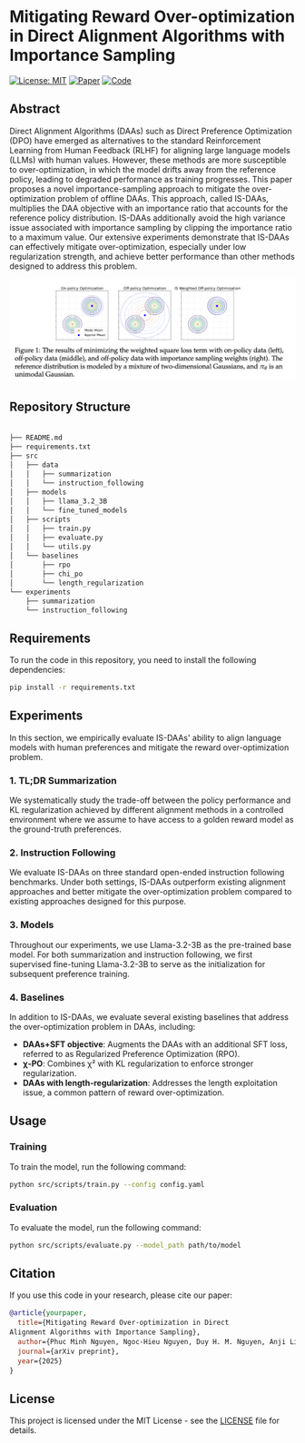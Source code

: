 # Mitigating Reward Over-optimization in Direct Alignment Algorithms with Importance Sampling
[![License: MIT](https://img.shields.io/badge/License-MIT-yellow.svg)](LICENSE)
[![Paper](https://img.shields.io/badge/arXiv-Paper-red)](https://arxiv.org/abs/2502.03029)
[![Code](https://img.shields.io/badge/Code-PyTorch-green)](#)

## Abstract

Direct Alignment Algorithms (DAAs) such as Direct Preference Optimization (DPO) have emerged as alternatives to the standard Reinforcement Learning from Human Feedback (RLHF) for aligning large language models (LLMs) with human values. However, these methods are more susceptible to over-optimization, in which the model drifts away from the reference policy, leading to degraded performance as training progresses. This paper proposes a novel importance-sampling approach to mitigate the over-optimization problem of offline DAAs. This approach, called IS-DAAs, multiplies the DAA objective with an importance ratio that accounts for the reference policy distribution. IS-DAAs additionally avoid the high variance issue associated with importance sampling by clipping the importance ratio to a maximum value. Our extensive experiments demonstrate that IS-DAAs can effectively mitigate over-optimization, especially under low regularization strength, and achieve better performance than other methods designed to address this problem.

![Overview](figures/fig_1.png)

## Repository Structure

```

├── README.md
├── requirements.txt
├── src
│   ├── data
│   │   ├── summarization
│   │   └── instruction_following
│   ├── models
│   │   ├── llama_3.2_3B
│   │   └── fine_tuned_models
│   ├── scripts
│   │   ├── train.py
│   │   ├── evaluate.py
│   │   └── utils.py
│   └── baselines
│       ├── rpo
│       ├── chi_po
│       └── length_regularization
└── experiments
    ├── summarization
    └── instruction_following
```

## Requirements

To run the code in this repository, you need to install the following dependencies:

```bash
pip install -r requirements.txt
```

## Experiments

In this section, we empirically evaluate IS-DAAs' ability to align language models with human preferences and mitigate the reward over-optimization problem.

### 1. TL;DR Summarization

We systematically study the trade-off between the policy performance and KL regularization achieved by different alignment methods in a controlled environment where we assume to have access to a golden reward model as the ground-truth preferences.

### 2. Instruction Following

We evaluate IS-DAAs on three standard open-ended instruction following benchmarks. Under both settings, IS-DAAs outperform existing alignment approaches and better mitigate the over-optimization problem compared to existing approaches designed for this purpose.

### 3. Models
  
Throughout our experiments, we use Llama-3.2-3B as the pre-trained base model. For both summarization and instruction following, we first supervised fine-tuning Llama-3.2-3B to serve as the initialization for subsequent preference training.

### 4. Baselines

In addition to IS-DAAs, we evaluate several existing baselines that address the over-optimization problem in DAAs, including:

- **DAAs+SFT objective**: Augments the DAAs with an additional SFT loss, referred to as Regularized Preference Optimization (RPO).
- **χ-PO**: Combines χ² with KL regularization to enforce stronger regularization.
- **DAAs with length-regularization**: Addresses the length exploitation issue, a common pattern of reward over-optimization.

## Usage

### Training

To train the model, run the following command:

```bash
python src/scripts/train.py --config config.yaml
```

### Evaluation

To evaluate the model, run the following command:

```bash
python src/scripts/evaluate.py --model_path path/to/model
```

## Citation

If you use this code in your research, please cite our paper:

```bibtex
@article{yourpaper,
  title={Mitigating Reward Over-optimization in Direct
Alignment Algorithms with Importance Sampling},
  author={Phuc Minh Nguyen, Ngoc-Hieu Nguyen, Duy H. M. Nguyen, Anji Liu, An Mai, Binh T. Nguyen, Daniel Sonntag, Khoa D. Doan},
  journal={arXiv preprint},
  year={2025}
}
```

## License

This project is licensed under the MIT License - see the [LICENSE](LICENSE) file for details.
```
